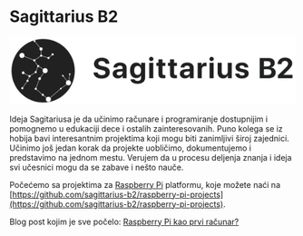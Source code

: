 # Sagittarius B2

![Sagittarius B2 logo](images/SagittariusB2_logo.png)

Ideja Sagitariusa je da učinimo računare i programiranje dostupnijim i pomognemo u edukaciji dece i ostalih zainteresovanih. Puno kolega se iz hobija bavi interesantnim projektima koji mogu biti zanimljivi široj zajednici. Učinimo još jedan korak da projekte uobličimo, dokumentujemo i predstavimo na jednom mestu. Verujem da u procesu deljenja znanja i ideja svi učesnici mogu da se zabave i nešto nauče.

Počećemo sa projektima za [Raspberry Pi](https://www.raspberrypi.org/) platformu, koje možete naći na [https://github.com/sagittarius-b2/raspberry-pi-projects](https://github.com/sagittarius-b2/raspberry-pi-projects).

Blog post kojim je sve počelo: [Raspberry Pi kao prvi računar?](http://bug.rs/2019/01/raspberry-pi-kao-prvi-racunar/)
